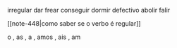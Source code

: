 irregular
	dar
	frear
	conseguir
	dormir
defectivo
	abolir
	falir

[[note-448|como saber se o verbo é regular]]

o , as , a , amos , ais , am